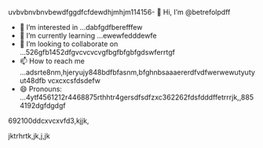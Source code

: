 uvbvbnvbnvbewdfggdfcfdewdhjmhjm114156- 👋 Hi, I’m @betrefolpdff
- 👀 I’m interested in ...dabfgdfberefffew
- 🌱 I’m currently learning ...ewewfedddewfe
- 💞️ I’m looking to collaborate on ...526gfb1452dfgvcvcvcvgfbgfbfgbfgdswferrtgf
- 📫 How to reach me ...adsrte8nm,hjeryujy848bdfbfasnm,bfghnbsaaaererdfvdfwerwewutyutyut48dfb vcxcxcsfdsdefw
- 😄 Pronouns: ...4ytf4561212r4468875rthhtr4gersdfsdfzxc362262fdsfdddffetrrrjk,,8854192dgfdgdgf
<!---5454sdf7887rgr6338588egrerfdassaddcds
betrefolp/betrefolp is a ✨ special ✨ repository because itfghs `README.md` (this file) appears on qweqweyourhfmmmGitHub profile.2ghjmngrefffbnnervdsvhngdszxczxc
You can click the Preview link to take a look atwre your2363xcvsevbnewwegtrhrthtrhgfgewffefewhtgffhggff
changes.225959441413333yeer
--->692100ddcxvcxvfd3,kjjk,
jktrhrtk,jk,j,jk
